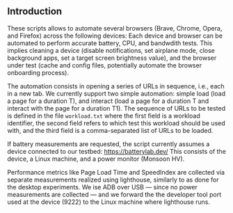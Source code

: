 ## Introduction

These scripts allows to automate several browsers (Brave, Chrome, Opera, and Firefox) across the following devices: 
Each device and browser can be automated to perform accurate battery, CPU, and bandwdith tests. This implies cleaning a device (disable notifications, set airplane mode, close background apps, set a target screen brightness value), and the browser under test (cache and config files, potentially automate the browser onboarding process). 

The automation consists in opening a series of URLs in sequence, i.e., each in a new tab. We currently support two simple automation: simple load (load a page for a duration T), and interact (load a page for a duration T and interact with the page for a duration T1). The sequence of URLs to be tested is defined in the file `workload.txt` where the first field is a workload identifier, the second field refers to which test this workload should be used with, and the third field is a comma-separated list of URLs to be loaded. 

If battery measurements are requested, the script currently assumes a device connected to our testbed: https://batterylab.dev/ This consists of the device, a Linux machine, and a power monitor (Monsoon HV). 

Performance metrics like Page Load Time and SpeedIndex  are collected via separate measurements realized using lighthouse, similarly to as done for the desktop experiments. We ise ADB over USB — since no power measurements are collected — and we forward the the developer tool port used at the device (9222) to the Linux machine where lighthouse runs. 
